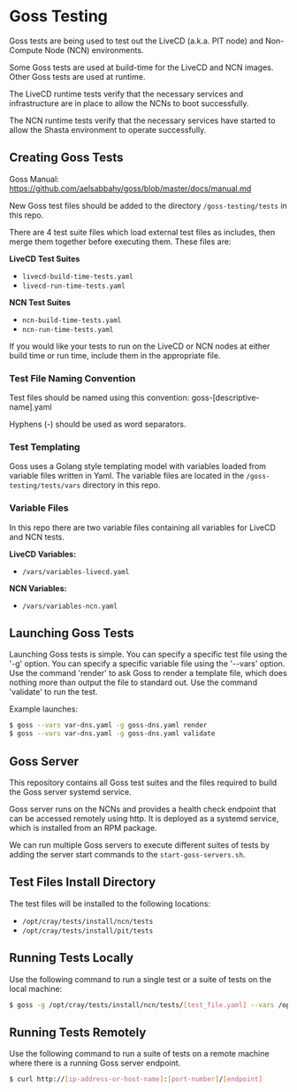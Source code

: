 # Goss Testing
Goss tests are being used to test out the LiveCD (a.k.a. PIT node) and Non-Compute Node (NCN) environments.

Some Goss tests are used at build-time for the LiveCD and NCN images. Other Goss tests
are used at runtime. 

The LiveCD runtime tests verify that the necessary services and infrastructure
are in place to allow the NCNs to boot successfully.

The NCN runtime tests verify that the necessary services have started to allow the
Shasta environment to operate successfully.

## Creating Goss Tests

Goss Manual: https://github.com/aelsabbahy/goss/blob/master/docs/manual.md

New Goss test files should be added to the directory `/goss-testing/tests` in this repo.

There are 4 test suite files which load external test files as includes, then merge them together before 
executing them. These files are:

**LiveCD Test Suites**
- `livecd-build-time-tests.yaml`
- `livecd-run-time-tests.yaml`

**NCN Test Suites**
- `ncn-build-time-tests.yaml`
- `ncn-run-time-tests.yaml`

If you would like your tests to run on the LiveCD or NCN nodes at either build time or run time, include
them in the appropriate file.

### Test File Naming Convention

Test files should be named using this convention: goss-[descriptive-name].yaml

Hyphens (-) should be used as word separators.

### Test Templating

Goss uses a Golang style templating model with variables loaded from variable files written
in Yaml. The variable files are located in the `/goss-testing/tests/vars` directory in this repo.

### Variable Files

In this repo there are two variable files containing all variables for LiveCD and NCN tests.

**LiveCD Variables:**
- `/vars/variables-livecd.yaml`

**NCN Variables:**
- `/vars/variables-ncn.yaml`

## Launching Goss Tests
Launching Goss tests is simple. 
You can specify a specific test file using the '-g' option.
You can specify a specific variable file using the '--vars' option.
Use the command 'render' to ask Goss to render a template file, which does 
nothing more than output the file to standard out.
Use the command 'validate' to run the test.

Example launches:
```bash
$ goss --vars var-dns.yaml -g goss-dns.yaml render
$ goss --vars var-dns.yaml -g goss-dns.yaml validate
```

## Goss Server

This repository contains all Goss test suites and the files required to build the Goss server systemd service. 

Goss server runs on the NCNs and provides a health check endpoint that can be accessed remotely using http. It is deployed as a systemd service, which is installed from an RPM package.

We can run multiple Goss servers to execute different suites of tests by adding the server start commands to the `start-goss-servers.sh`.

## Test Files Install Directory

The test files will be installed to the following locations:

- `/opt/cray/tests/install/ncn/tests`
- `/opt/cray/tests/install/pit/tests`

## Running Tests Locally

Use the following command to run a single test or a suite of tests on the local machine:

```bash
$ goss -g /opt/cray/tests/install/ncn/tests/[test_file.yaml] --vars /opt/cray/tests/install/ncn/vars/[variable_file.yaml] validate
```

## Running Tests Remotely

Use the following command to run a suite of tests on a remote machine where there is a running Goss server endpoint.

```bash
$ curl http://[ip-address-or-host-name]:[port-number]/[endpoint]
```
